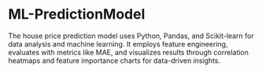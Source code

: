 # ML-PredictionModel
The house price prediction model uses Python, Pandas, and Scikit-learn for data analysis and machine learning. It employs feature engineering, evaluates with metrics like MAE, and visualizes results through correlation heatmaps and feature importance charts for data-driven insights.
